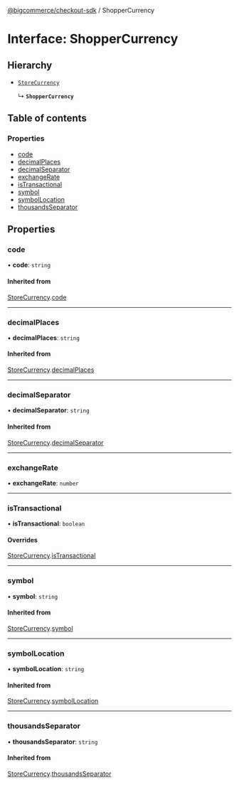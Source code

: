 [@bigcommerce/checkout-sdk](../README.md) / ShopperCurrency

# Interface: ShopperCurrency

## Hierarchy

- [`StoreCurrency`](StoreCurrency.md)

  ↳ **`ShopperCurrency`**

## Table of contents

### Properties

- [code](ShopperCurrency.md#code)
- [decimalPlaces](ShopperCurrency.md#decimalplaces)
- [decimalSeparator](ShopperCurrency.md#decimalseparator)
- [exchangeRate](ShopperCurrency.md#exchangerate)
- [isTransactional](ShopperCurrency.md#istransactional)
- [symbol](ShopperCurrency.md#symbol)
- [symbolLocation](ShopperCurrency.md#symbollocation)
- [thousandsSeparator](ShopperCurrency.md#thousandsseparator)

## Properties

### code

• **code**: `string`

#### Inherited from

[StoreCurrency](StoreCurrency.md).[code](StoreCurrency.md#code)

___

### decimalPlaces

• **decimalPlaces**: `string`

#### Inherited from

[StoreCurrency](StoreCurrency.md).[decimalPlaces](StoreCurrency.md#decimalplaces)

___

### decimalSeparator

• **decimalSeparator**: `string`

#### Inherited from

[StoreCurrency](StoreCurrency.md).[decimalSeparator](StoreCurrency.md#decimalseparator)

___

### exchangeRate

• **exchangeRate**: `number`

___

### isTransactional

• **isTransactional**: `boolean`

#### Overrides

[StoreCurrency](StoreCurrency.md).[isTransactional](StoreCurrency.md#istransactional)

___

### symbol

• **symbol**: `string`

#### Inherited from

[StoreCurrency](StoreCurrency.md).[symbol](StoreCurrency.md#symbol)

___

### symbolLocation

• **symbolLocation**: `string`

#### Inherited from

[StoreCurrency](StoreCurrency.md).[symbolLocation](StoreCurrency.md#symbollocation)

___

### thousandsSeparator

• **thousandsSeparator**: `string`

#### Inherited from

[StoreCurrency](StoreCurrency.md).[thousandsSeparator](StoreCurrency.md#thousandsseparator)
